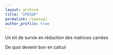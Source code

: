 ```yaml
---
layout: archive
title: "IPESUP"
permalink: /ipesup/
author_profile: true
---
```



Un kit de survie en réduction des matrices carrées
<a href="https://valentinkil.github.io/files/pdf/Reduction.pdf"><i class="fas fa-fw fa-file-pdf zoom" aria-hidden="true"></i></a> 


De quoi devenir bon en calcul
<a href="https://valentinkil.github.io/files/pdf/Calcul.pdf"><i class="fas fa-fw fa-file-pdf zoom" aria-hidden="true"></i></a> 


<a href="https://valentinkil.github.io/files/pdf/IPESUP"><i class="fas fa-fw fa-file-pdf zoom" aria-hidden="true"></i></a> 